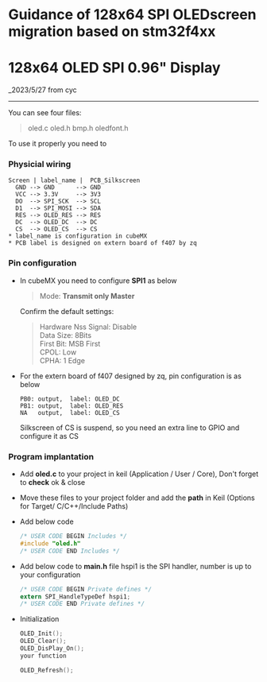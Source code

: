 # Guidance of 128x64 SPI OLEDscreen migration based on stm32f4xx

128x64 OLED SPI 0.96" Display
=============================
_2023/5/27 from cyc
___
You can see four files: 
>oled.c
>oled.h
>bmp.h
>oledfont.h

To use it properly you need to 
### Physicial wiring
```
Screen | label_name |  PCB_Silkscreen
  GND --> GND      --> GND
  VCC --> 3.3V     --> 3V3
  DO  --> SPI_SCK  --> SCL
  D1  --> SPI_MOSI --> SDA
  RES --> OLED_RES --> RES
  DC  --> OLED_DC  --> DC
  CS  --> OLED_CS  --> CS
* label_name is configuration in cubeMX
* PCB label is designed on extern board of f407 by zq
```
### Pin configuration
- In cubeMX you need to configure **SPI1** as below                                       
  > Mode: **Transmit only Master**

  Confirm the default settings:                       
  >  Hardware Nss Signal: Disable                        
     Data Size: 8Bits                                  
     First Bit: MSB First                              
     CPOL: Low                                         
     CPHA: 1 Edge

- For the extern board of f407 designed by zq, pin configuration is as below
  ```
  PB0: output,  label: OLED_DC
  PB1: output,  label: OLED_RES
  NA   output,  label: OLED_CS
  ```
  Silkscreen of CS is suspend, so you need an extra line to GPIO and configure it as CS
### Program implantation
- Add **oled.c** to your project in keil (Application / User / Core), Don't forget to **check** ok & close
- Move these files to your project folder and add the **path** in Keil (Options for Target/ C/C++/Include Paths)
- Add below code
  ```c
  /* USER CODE BEGIN Includes */
  #include "oled.h"
  /* USER CODE END Includes */
   ```
- Add below code to **main.h** file
  hspi1 is the SPI handler, number is up to your configuration
  ```c
  /* USER CODE BEGIN Private defines */
  extern SPI_HandleTypeDef hspi1; 
  /* USER CODE END Private defines */
  ```
  
- Initialization	
  ```c
  OLED_Init();
  OLED_Clear();
  OLED_DisPlay_On();
  your function
  
  OLED_Refresh();
  ```
